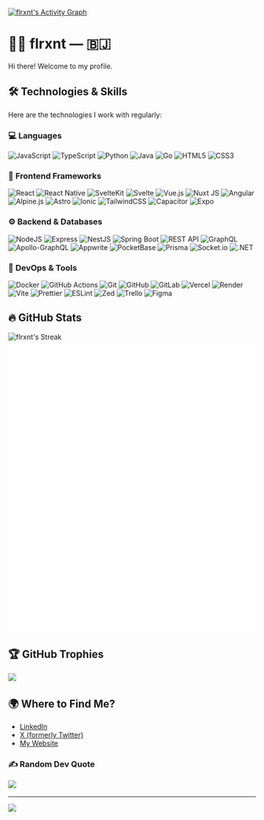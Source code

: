 [![flrxnt's Activity Graph](https://github-readme-activity-graph.vercel.app/graph?username=flrxnt)](https://github.com/flrxnt)

# 🧑‍💻 **flrxnt — 🇧🇯**

Hi there! Welcome to my profile.

## 🛠️ **Technologies & Skills**
Here are the technologies I work with regularly:

### 💻 **Languages**
![JavaScript](https://img.shields.io/badge/javascript-%23323330.svg?style=for-the-badge&logo=javascript&logoColor=%23F7DF1E) ![TypeScript](https://img.shields.io/badge/typescript-%23007ACC.svg?style=for-the-badge&logo=typescript&logoColor=white) ![Python](https://img.shields.io/badge/python-3670A0?style=for-the-badge&logo=python&logoColor=ffdd54) ![Java](https://img.shields.io/badge/java-%23ED8B00.svg?style=for-the-badge&logo=openjdk&logoColor=white) ![Go](https://img.shields.io/badge/go-%2300ADD8.svg?style=for-the-badge&logo=go&logoColor=white) ![HTML5](https://img.shields.io/badge/html5-%23E34F26.svg?style=for-the-badge&logo=html5&logoColor=white) ![CSS3](https://img.shields.io/badge/css3-%231572B6.svg?style=for-the-badge&logo=css3&logoColor=white)

### 🚀 **Frontend Frameworks**
![React](https://img.shields.io/badge/react-%2320232a.svg?style=for-the-badge&logo=react&logoColor=%2361DAFB) ![React Native](https://img.shields.io/badge/react_native-%2320232a.svg?style=for-the-badge&logo=react&logoColor=%2361DAFB) ![SvelteKit](https://img.shields.io/badge/sveltekit-%23ff3e00.svg?style=for-the-badge&logo=svelte&logoColor=white) ![Svelte](https://img.shields.io/badge/svelte-%23f1413d.svg?style=for-the-badge&logo=svelte&logoColor=white) ![Vue.js](https://img.shields.io/badge/vue.js-%2335495e.svg?style=for-the-badge&logo=vuedotjs&logoColor=%234FC08D) ![Nuxt JS](https://img.shields.io/badge/Nuxt-002E3B?style=for-the-badge&logo=nuxt.js&logoColor=#00DC82) ![Angular](https://img.shields.io/badge/angular-%23DD0031.svg?style=for-the-badge&logo=angular&logoColor=white) ![Alpine.js](https://img.shields.io/badge/alpine.js-%238BC0D0.svg?style=for-the-badge&logo=alpine.js&logoColor=black) ![Astro](https://img.shields.io/badge/astro-%232C2052.svg?style=for-the-badge&logo=astro&logoColor=white) ![Ionic](https://img.shields.io/badge/Ionic-%233880FF.svg?style=for-the-badge&logo=Ionic&logoColor=white) ![TailwindCSS](https://img.shields.io/badge/tailwindcss-%2338B2AC.svg?style=for-the-badge&logo=tailwind-css&logoColor=white) ![Capacitor](https://img.shields.io/badge/Capacitor-%233880FF.svg?style=for-the-badge&logo=Capacitor&logoColor=white) ![Expo](https://img.shields.io/badge/expo-1C1E24?style=for-the-badge&logo=expo&logoColor=#D04A37)

### ⚙️ **Backend & Databases**
![NodeJS](https://img.shields.io/badge/node.js-6DA55F?style=for-the-badge&logo=node.js&logoColor=white) ![Express](https://img.shields.io/badge/express-%23000000.svg?style=for-the-badge&logo=express&logoColor=white) ![NestJS](https://img.shields.io/badge/nestjs-%23E0234E.svg?style=for-the-badge&logo=nestjs&logoColor=white) ![Spring Boot](https://img.shields.io/badge/Spring%20Boot-6DB33F?style=for-the-badge&logo=spring-boot&logoColor=white) ![REST API](https://img.shields.io/badge/REST%20API-%23404d59.svg?style=for-the-badge&logo=rest&logoColor=white) ![GraphQL](https://img.shields.io/badge/-GraphQL-E10098?style=for-the-badge&logo=graphql&logoColor=white) ![Apollo-GraphQL](https://img.shields.io/badge/-ApolloGraphQL-311C87?style=for-the-badge&logo=apollo-graphql) ![Appwrite](https://img.shields.io/badge/Appwrite-F02E65?style=for-the-badge&logo=appwrite&logoColor=white) ![PocketBase](https://img.shields.io/badge/pocketbase-%23b8dbe4.svg?style=for-the-badge&logo=Pocketbase&logoColor=black) ![Prisma](https://img.shields.io/badge/Prisma-3982CE?style=for-the-badge&logo=Prisma&logoColor=white) ![Socket.io](https://img.shields.io/badge/Socket.io-black?style=for-the-badge&logo=socket.io&badgeColor=010101) ![.NET](https://img.shields.io/badge/.NET-512BD4?style=for-the-badge&logo=dotnet&badgeColor=010101)

### 🔧 **DevOps & Tools**
![Docker](https://img.shields.io/badge/docker-%230db7ed.svg?style=for-the-badge&logo=docker&logoColor=white) ![GitHub Actions](https://img.shields.io/badge/github%20actions-%232671E5.svg?style=for-the-badge&logo=githubactions&logoColor=white) ![Git](https://img.shields.io/badge/git-%23F05033.svg?style=for-the-badge&logo=git&logoColor=white) ![GitHub](https://img.shields.io/badge/github-%23121011.svg?style=for-the-badge&logo=github&logoColor=white) ![GitLab](https://img.shields.io/badge/gitlab-%23181717.svg?style=for-the-badge&logo=gitlab&logoColor=white) ![Vercel](https://img.shields.io/badge/vercel-%23000000.svg?style=for-the-badge&logo=vercel&logoColor=white) ![Render](https://img.shields.io/badge/Render-%46E3B7.svg?style=for-the-badge&logo=render&logoColor=white) ![Vite](https://img.shields.io/badge/vite-%23646CFF.svg?style=for-the-badge&logo=vite&logoColor=white) ![Prettier](https://img.shields.io/badge/prettier-%23F7B93E.svg?style=for-the-badge&logo=prettier&logoColor=black) ![ESLint](https://img.shields.io/badge/ESLint-4B3263?style=for-the-badge&logo=eslint&logoColor=white) ![Zed](https://img.shields.io/badge/Zed-141414?style=for-the-badge&logo=zed&logoColor=white) ![Trello](https://img.shields.io/badge/Trello-%23026AA7.svg?style=for-the-badge&logo=Trello&logoColor=white) ![Figma](https://img.shields.io/badge/figma-%23F24E1E.svg?style=for-the-badge&logo=figma&logoColor=white)


## 🔥 **GitHub Stats**
![flrxnt's Streak](https://github-readme-streak-stats.herokuapp.com/?user=flrxnt&theme=dark&hide_border=true)
<br />
![](https://raw.githubusercontent.com/flrxnt/github-stats/master/generated/overview.svg#gh-dark-mode-only)
![](https://raw.githubusercontent.com/flrxnt/github-stats/master/generated/languages.svg#gh-dark-mode-only)

## 🏆 GitHub Trophies
![](https://github-profile-trophy.vercel.app/?username=flrxnt&theme=radical&no-frame=false&no-bg=true&margin-w=4)


## 🌍 **Where to Find Me?**
- [LinkedIn](https://www.linkedin.com/in/florentazd)
- [X (formerly Twitter)](https://x.com/_flrnt)
- [My Website](https://florentazd.dev)

### ✍️ Random Dev Quote
![](https://quotes-github-readme.vercel.app/api?type=horizontal&theme=radical)

---
<!-- [![](https://visitcount.itsvg.in/api?id=flrxnt&icon=0&color=0)](https://visitcount.itsvg.in) -->
![](https://komarev.com/ghpvc/?username=flrxnt&style=for-the-badge)
